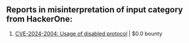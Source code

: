## Reports in misinterpretation of input category from HackerOne:

1. [CVE-2024-2004: Usage of disabled protocol](https://hackerone.com/reports/2384833) | $0.0 bounty

